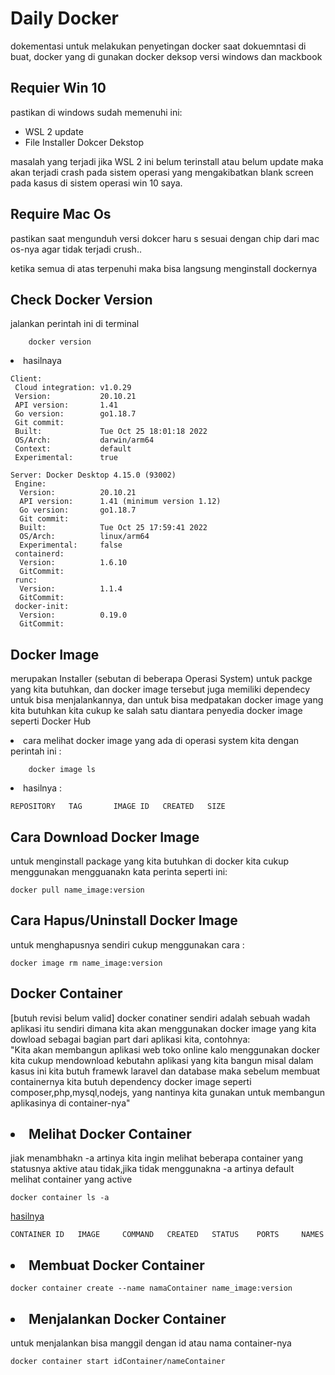 # Daily Docker
dokementasi untuk melakukan penyetingan docker saat dokuemntasi di buat, docker yang di gunakan docker deksop versi windows dan mackbook 

## Requier Win 10
pastikan di windows  sudah memenuhi ini:
 <ul>
    <li>WSL 2 update</li>
    <li>File Installer Dokcer Dekstop</li>
</ul>
masalah yang terjadi jika WSL 2 ini belum terinstall atau belum update maka akan terjadi crash pada sistem operasi yang mengakibatkan blank screen pada kasus di sistem operasi win 10 saya.

## Require Mac Os
pastikan saat mengunduh versi dokcer haru s sesuai dengan chip dari mac os-nya agar tidak terjadi crush..

ketika semua di atas terpenuhi maka bisa langsung menginstall dockernya

## Check Docker Version
jalankan perintah ini di terminal
```terminal
    docker version
```
<li>hasilnaya</li>

```terminal
Client:
 Cloud integration: v1.0.29
 Version:           20.10.21
 API version:       1.41
 Go version:        go1.18.7
 Git commit:        
 Built:             Tue Oct 25 18:01:18 2022
 OS/Arch:           darwin/arm64
 Context:           default
 Experimental:      true

Server: Docker Desktop 4.15.0 (93002)
 Engine:
  Version:          20.10.21
  API version:      1.41 (minimum version 1.12)
  Go version:       go1.18.7
  Git commit:       
  Built:            Tue Oct 25 17:59:41 2022
  OS/Arch:          linux/arm64
  Experimental:     false
 containerd:
  Version:          1.6.10
  GitCommit:        
 runc:
  Version:          1.1.4
  GitCommit:        
 docker-init:
  Version:          0.19.0
  GitCommit:        
```
## Docker Image
merupakan Installer (sebutan di beberapa Operasi System) untuk packge yang kita butuhkan, dan docker image tersebut juga memiliki dependecy untuk bisa menjalankannya, dan untuk bisa medpatakan docker image yang kita butuhkan kita cukup ke salah satu diantara penyedia docker image seperti Docker Hub
<li>cara melihat docker image yang ada di operasi system kita dengan perintah ini :</li>

```terminal
    docker image ls
```
<li>hasilnya :</li>

```terminal
REPOSITORY   TAG       IMAGE ID   CREATED   SIZE
```
## Cara Download Docker Image
untuk menginstall package yang kita butuhkan di docker kita cukup menggunakan mengguanakn kata perinta seperti ini:
```terminal
docker pull name_image:version
```
## Cara Hapus/Uninstall Docker Image
untuk menghapusnya sendiri cukup menggunakan cara :
```terminal
docker image rm name_image:version
```
## Docker Container
[butuh revisi belum valid] docker conatiner sendiri adalah sebuah wadah aplikasi itu sendiri dimana kita akan menggunakan docker image yang kita dowload sebagai bagian part dari aplikasi kita, contohnya:<br/>
"Kita akan membangun aplikasi web toko online kalo menggunakan docker kita cukup mendownload kebutahn aplikasi yang kita bangun misal dalam kasus ini kita butuh framewk laravel dan database maka sebelum membuat containernya kita butuh dependency docker image seperti composer,php,mysql,nodejs, yang nantinya kita gunakan untuk membangun aplikasinya di container-nya"
## <li> Melihat Docker Container </li>
jiak menambhakn -a artinya kita ingin melihat beberapa container yang statusnya aktive atau tidak,jika tidak menggunakna -a artinya default melihat container yang active
```terminal
docker container ls -a
```
<u>hasilnya</u>

```terminal
CONTAINER ID   IMAGE     COMMAND   CREATED   STATUS    PORTS     NAMES
```
## <li>Membuat Docker Container</li>
```terminal
docker container create --name namaContainer name_image:version
```
## <li>Menjalankan Docker Container</li>
untuk menjalankan bisa manggil dengan id atau nama container-nya
```terminal
docker container start idContainer/nameContainer
```


